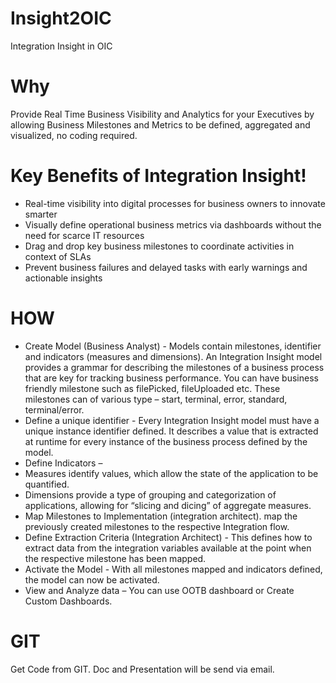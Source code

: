 # Insight2OIC
Integration Insight in OIC

# Why
Provide Real Time Business Visibility and Analytics for your Executives by allowing Business Milestones and Metrics to be defined, aggregated and visualized, no coding required.

# Key Benefits of Integration Insight!
* Real-time visibility into digital processes for business owners to innovate smarter 
* Visually define operational business metrics via dashboards without the need for scarce IT resources
* Drag and drop key business milestones to coordinate activities in context of SLAs
* Prevent business failures and delayed tasks with early warnings and actionable insights

# HOW
* Create Model (Business Analyst) -  Models contain milestones, identifier and indicators (measures and dimensions). 
An Integration Insight model provides a grammar for describing the milestones of a business process that are key for tracking business performance. You can have business friendly milestone such as filePicked, fileUploaded etc. These milestones can of various type – start, terminal, error, standard, terminal/error.
* Define a unique identifier -  Every Integration Insight model must have a unique instance identifier defined. It describes a value that is extracted at runtime for every instance of the business process defined by the model.
* Define Indicators –  
 * Measures identify values, which allow the state of the application to be quantified.
 * Dimensions provide a type of grouping and categorization of applications, allowing for “slicing and dicing” of aggregate measures.
* Map Milestones to Implementation (integration architect). map the previously created milestones to the respective Integration flow.
* Define Extraction Criteria (Integration Architect) -  This defines how to extract data from the integration variables available at the point when the respective milestone has been mapped. 
* Activate the Model - With all milestones mapped and indicators defined, the model can now be activated.
* View and Analyze data –  You can use OOTB dashboard or Create Custom Dashboards. 
# GIT
Get Code from GIT. Doc and Presentation will be send via email.
